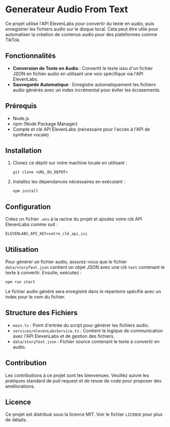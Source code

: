 
# Generateur Audio From Text

Ce projet utilise l'API ElevenLabs pour convertir du texte en audio, puis enregistrer les fichiers audio sur le disque local. Cela peut être utile pour automatiser la création de contenus audio pour des plateformes comme TikTok.

## Fonctionnalités

- **Conversion de Texte en Audio** : Convertit le texte issu d'un fichier JSON en fichier audio en utilisant une voix spécifique via l'API ElevenLabs.
- **Sauvegarde Automatique** : Enregistre automatiquement les fichiers audio générés avec un index incrémental pour éviter les écrasements.

## Prérequis

- Node.js
- npm (Node Package Manager)
- Compte et clé API ElevenLabs (nécessaire pour l'accès à l'API de synthèse vocale)

## Installation

1. Clonez ce dépôt sur votre machine locale en utilisant :
   ```
   git clone <URL_DU_DEPOT>
   ```
2. Installez les dépendances nécessaires en exécutant :
   ```
   npm install
   ```

## Configuration

Créez un fichier `.env` à la racine du projet et ajoutez votre clé API ElevenLabs comme suit :
```
ELEVENLABS_API_KEY=votre_clé_api_ici
```

## Utilisation

Pour générer un fichier audio, assurez-vous que le fichier `data/storyText.json` contient un objet JSON avec une clé `text` contenant le texte à convertir. Ensuite, exécutez :
```
npm run start
```
Le fichier audio généré sera enregistré dans le répertoire spécifié avec un index pour le nom du fichier.

## Structure des Fichiers

- `main.ts` : Point d'entrée du script pour générer les fichiers audio.
- `services/elevenLabsService.ts` : Contient la logique de communication avec l'API ElevenLabs et de gestion des fichiers.
- `data/storyText.json` : Fichier source contenant le texte à convertir en audio.

## Contribution

Les contributions à ce projet sont les bienvenues. Veuillez suivre les pratiques standard de pull request et de revue de code pour proposer des améliorations.

## Licence

Ce projet est distribué sous la licence MIT. Voir le fichier `LICENSE` pour plus de détails.
